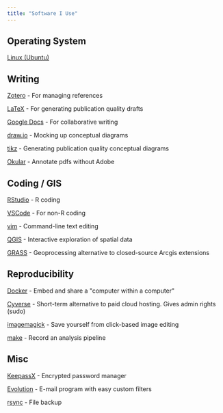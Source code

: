```yaml
---
title: "Software I Use"
---
```


## Operating System

[Linux (Ubuntu)](https://www.ubuntu.com/)

## Writing

[Zotero](https://zotero.org) - For managing references

[LaTeX](https://www.latex-project.org/about/) - For generating publication quality drafts

[Google Docs](https://docs.google.com) - For collaborative writing

[draw.io](https://www.draw.io/) - Mocking up conceptual diagrams

[tikz](https://tex.stackexchange.com/questions/84753/summary-of-tikz-commands) - Generating publication quality conceptual diagrams

[Okular](https://okular.kde.org/) - Annotate pdfs without Adobe

## Coding / GIS

[RStudio](https://www.rstudio.com/products/rstudio/download/#download) - R coding

[VSCode](https://code.visualstudio.com/) - For non-R coding

[vim](https://vim-adventures.com/) - Command-line text editing

[QGIS](https://www.qgis.org) - Interactive exploration of spatial data

[GRASS](https://grass.osgeo.org/) - Geoprocessing alternative to closed-source Arcgis extensions

## Reproducibility

[Docker](https://docker.com) - Embed and share a "computer within a computer"

[Cyverse](https://cyverse.org) - Short-term alternative to paid cloud hosting. Gives admin rights (sudo)

[imagemagick](https://github.com/jsta/imagemagick_cheatsheet) - Save yourself from click-based image editing

[make](https://github.com/kbroman/minimal_make) - Record an analysis pipeline

## Misc

[KeepassX](https://www.keepassx.org/) - Encrypted password manager

[Evolution](https://wiki.gnome.org/Apps/Evolution) - E-mail program with easy custom filters

[rsync](https://www.digitalocean.com/community/tutorials/how-to-use-rsync-to-sync-local-and-remote-directories-on-a-vps) - File backup
